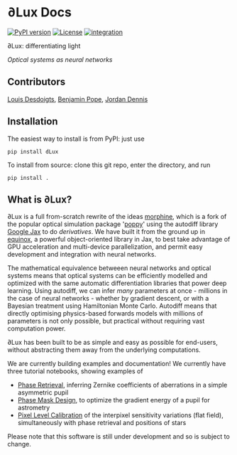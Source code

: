 # ∂Lux Docs
[![PyPI version](https://badge.fury.io/py/dLux.svg)](https://badge.fury.io/py/dLux)
[![License](https://img.shields.io/badge/License-BSD%203--Clause-blue.svg)](https://opensource.org/licenses/BSD-3-Clause)
[![integration](https://github.com/LouisDesdoigts/dLux/actions/workflows/tests.yml/badge.svg)](https://github.com/LouisDesdoigts/dLux/actions/workflows/tests.yml)

∂Lux: differentiating light 

_Optical systems as neural networks_

## Contributors

[Louis Desdoigts](https://github.com/LouisDesdoigts), [Benjamin Pope](https://github.com/benjaminpope), [Jordan Dennis](https://github.com/Jordan-Dennis)

## Installation

The easiest way to install is from PyPI: just use

`pip install dLux`

To install from source: clone this git repo, enter the directory, and run

`pip install .`

## What is ∂Lux?

∂Lux is a full from-scratch rewrite of the ideas [morphine](https://github.com/benjaminpope/morphine), which is a fork of the popular optical simulation package '[poppy](https://github.com/mperrin/poppy)' using the autodiff library [Google Jax](https://github.com/google/jax) to do _derivatives_. We have built it from the ground up in [equinox](https://github.com/patrick-kidger/equinox), a powerful object-oriented library in Jax, to best take advantage of GPU acceleration and multi-device parallelization, and permit easy development and integration with neural networks.

The mathematical equivalence betweeen neural networks and optical systems means that optical systems can be efficiently modelled and optimized with the same automatic differentiation libraries that power deep learning. Using autodiff, we can infer *many* parameters at once - millions in the case of neural networks - whether by gradient descent, or with a Bayesian treatment using Hamiltonian Monte Carlo. Autodiff means that directly optimising physics-based forwards models with millions of parameters is not only possible, but practical without requiring vast computation power.


∂Lux has been built to be as simple and easy as possible for end-users, without abstracting them away from the underlying computations.

We are currently building examples and documentation! We currently have three tutorial notebooks, showing examples of 

- [Phase Retrieval](notebooks/phase_retrieval_demo.ipynb), inferring Zernike coefficients of aberrations in a simple asymmetric pupil
- [Phase Mask Design](notebooks/designing_a_mask.ipynb), to optimize the gradient energy of a pupil for astrometry
- [Pixel Level Calibration](notebooks/flatfield_calibration.ipynb) of the interpixel sensitivity variations (flat field), simultaneously with phase retrieval and positions of stars

Please note that this software is still under development and so is subject to change.